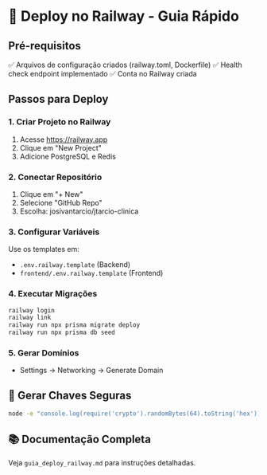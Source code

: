 # 🚀 Deploy no Railway - Guia Rápido

## Pré-requisitos
✅ Arquivos de configuração criados (railway.toml, Dockerfile)
✅ Health check endpoint implementado
✅ Conta no Railway criada

## Passos para Deploy

### 1. Criar Projeto no Railway
1. Acesse https://railway.app
2. Clique em "New Project"
3. Adicione PostgreSQL e Redis

### 2. Conectar Repositório
1. Clique em "+ New"
2. Selecione "GitHub Repo"
3. Escolha: josivantarcio/jtarcio-clinica

### 3. Configurar Variáveis
Use os templates em:
- `.env.railway.template` (Backend)
- `frontend/.env.railway.template` (Frontend)

### 4. Executar Migrações
```bash
railway login
railway link
railway run npx prisma migrate deploy
railway run npx prisma db seed
```

### 5. Gerar Domínios
- Settings → Networking → Generate Domain

## 🔑 Gerar Chaves Seguras
```bash
node -e "console.log(require('crypto').randomBytes(64).toString('hex'))"
```

## 📚 Documentação Completa
Veja `guia_deploy_railway.md` para instruções detalhadas.
